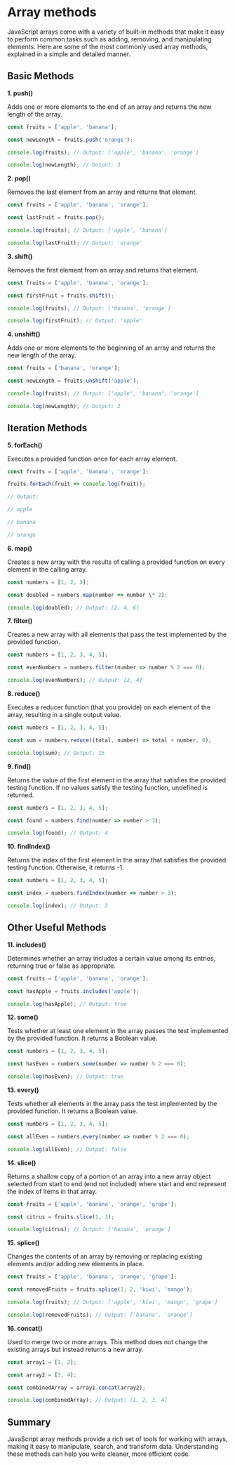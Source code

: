 # Array methods

JavaScript arrays come with a variety of built-in methods that make it easy to perform common tasks such as adding, removing, and manipulating elements. Here are some of the most commonly used array methods, explained in a simple and detailed manner.

## Basic Methods

**1. push()**

Adds one or more elements to the end of an array and returns the new length of the array.
```javascript
const fruits = ['apple', 'banana'];

const newLength = fruits.push('orange');

console.log(fruits); // Output: ['apple', 'banana', 'orange']

console.log(newLength); // Output: 3
```
**2. pop()**

Removes the last element from an array and returns that element.
```javascript
const fruits = ['apple', 'banana', 'orange'];

const lastFruit = fruits.pop();

console.log(fruits); // Output: ['apple', 'banana']

console.log(lastFruit); // Output: 'orange'
```
**3. shift()**

Removes the first element from an array and returns that element.
```javascript
const fruits = ['apple', 'banana', 'orange'];

const firstFruit = fruits.shift();

console.log(fruits); // Output: ['banana', 'orange']

console.log(firstFruit); // Output: 'apple'
```
**4. unshift()**

Adds one or more elements to the beginning of an array and returns the new length of the array.
```javascript
const fruits = ['banana', 'orange'];

const newLength = fruits.unshift('apple');

console.log(fruits); // Output: ['apple', 'banana', 'orange']

console.log(newLength); // Output: 3
```
## Iteration Methods

**5. forEach()**

Executes a provided function once for each array element.
```javascript
const fruits = ['apple', 'banana', 'orange'];

fruits.forEach(fruit => console.log(fruit));

// Output:

// apple

// banana

// orange
```
**6. map()**

Creates a new array with the results of calling a provided function on every element in the calling array.
```javascript
const numbers = [1, 2, 3];

const doubled = numbers.map(number => number \* 2);

console.log(doubled); // Output: [2, 4, 6]
```
**7. filter()**

Creates a new array with all elements that pass the test implemented by the provided function.
```javascript
const numbers = [1, 2, 3, 4, 5];

const evenNumbers = numbers.filter(number => number % 2 === 0);

console.log(evenNumbers); // Output: [2, 4]
```
**8. reduce()**

Executes a reducer function (that you provide) on each element of the array, resulting in a single output value.
```javascript
const numbers = [1, 2, 3, 4, 5];

const sum = numbers.reduce((total, number) => total + number, 0);

console.log(sum); // Output: 15
```
**9. find()**

Returns the value of the first element in the array that satisfies the provided testing function. If no values satisfy the testing function, undefined is returned.
```javascript
const numbers = [1, 2, 3, 4, 5];

const found = numbers.find(number => number > 3);

console.log(found); // Output: 4
```
**10. findIndex()**

Returns the index of the first element in the array that satisfies the provided testing function. Otherwise, it returns -1.
```javascript
const numbers = [1, 2, 3, 4, 5];

const index = numbers.findIndex(number => number > 3);

console.log(index); // Output: 3
```
## Other Useful Methods

**11. includes()**

Determines whether an array includes a certain value among its entries, returning true or false as appropriate.
```javascript
const fruits = ['apple', 'banana', 'orange'];

const hasApple = fruits.includes('apple');

console.log(hasApple); // Output: true
```
**12. some()**

Tests whether at least one element in the array passes the test implemented by the provided function. It returns a Boolean value.
```javascript
const numbers = [1, 2, 3, 4, 5];

const hasEven = numbers.some(number => number % 2 === 0);

console.log(hasEven); // Output: true
```
**13. every()**

Tests whether all elements in the array pass the test implemented by the provided function. It returns a Boolean value.
```javascript
const numbers = [1, 2, 3, 4, 5];

const allEven = numbers.every(number => number % 2 === 0);

console.log(allEven); // Output: false
```
**14. slice()**

Returns a shallow copy of a portion of an array into a new array object selected from start to end (end not included) where start and end represent the index of items in that array.
```javascript
const fruits = ['apple', 'banana', 'orange', 'grape'];

const citrus = fruits.slice(1, 3);

console.log(citrus); // Output: ['banana', 'orange']
```
**15. splice()**

Changes the contents of an array by removing or replacing existing elements and/or adding new elements in place.
```javascript
const fruits = ['apple', 'banana', 'orange', 'grape'];

const removedFruits = fruits.splice(1, 2, 'kiwi', 'mango');

console.log(fruits); // Output: ['apple', 'kiwi', 'mango', 'grape']

console.log(removedFruits); // Output: ['banana', 'orange']
```
**16. concat()**

Used to merge two or more arrays. This method does not change the existing arrays but instead returns a new array.
```javascript
const array1 = [1, 2];

const array2 = [3, 4];

const combinedArray = array1.concat(array2);

console.log(combinedArray); // Output: [1, 2, 3, 4]
```
## Summary

JavaScript array methods provide a rich set of tools for working with arrays, making it easy to manipulate, search, and transform data. Understanding these methods can help you write cleaner, more efficient code.
